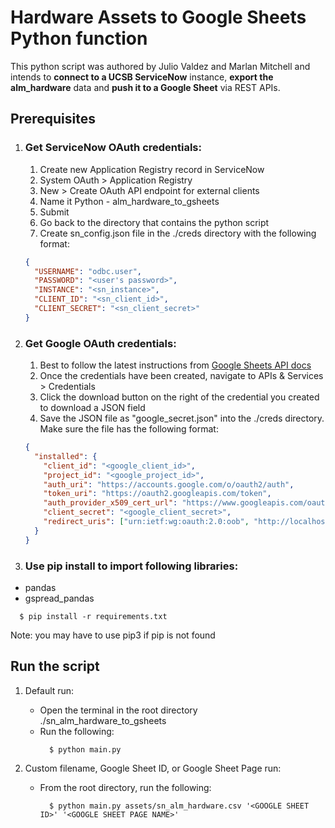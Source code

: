 # Hardware Assets to Google Sheets Python function

This python script was authored by Julio Valdez and Marlan Mitchell and intends to **connect to a UCSB ServiceNow** instance, **export the alm_hardware** data and **push it to a Google Sheet** via REST APIs.

## **Prerequisites**

1. ### Get ServiceNow OAuth credentials:

   1. Create new Application Registry record in ServiceNow
   2. System OAuth > Application Registry
   3. New > Create OAuth API endpoint for external clients
   4. Name it Python - alm_hardware_to_gsheets
   5. Submit
   6. Go back to the directory that contains the python script
   7. Create sn_config.json file in the ./creds directory with the following format:

   ```json
   {
     "USERNAME": "odbc.user",
     "PASSWORD": "<user's password>",
     "INSTANCE": "<sn_instance>",
     "CLIENT_ID": "<sn_client_id>",
     "CLIENT_SECRET": "<sn_client_secret>"
   }
   ```

2. ### Get Google OAuth credentials:

   1. Best to follow the latest instructions from [Google Sheets API docs](https://developers.google.com/sheets/api/guides/authorizing)
   2. Once the credentials have been created, navigate to APIs & Services > Credentials
   3. Click the download button on the right of the credential you created to download a JSON field
   4. Save the JSON file as "google_secret.json" into the ./creds directory. Make sure the file has the following format:

   ```json
   {
     "installed": {
       "client_id": "<google_client_id>",
       "project_id": "<google_project_id>",
       "auth_uri": "https://accounts.google.com/o/oauth2/auth",
       "token_uri": "https://oauth2.googleapis.com/token",
       "auth_provider_x509_cert_url": "https://www.googleapis.com/oauth2/v1/certs",
       "client_secret": "<google_client_secret>",
       "redirect_uris": ["urn:ietf:wg:oauth:2.0:oob", "http://localhost"]
     }
   }
   ```

3. ### Use pip install to import following libraries:

- pandas
- gspread_pandas

```terminal
  $ pip install -r requirements.txt
```

Note: you may have to use pip3 if pip is not found

## **Run the script**

1. Default run:

   - Open the terminal in the root directory ./sn_alm_hardware_to_gsheets
   - Run the following:
     ```terminal
       $ python main.py
     ```

2. Custom filename, Google Sheet ID, or Google Sheet Page run:

   - From the root directory, run the following:
     ```terminal
       $ python main.py assets/sn_alm_hardware.csv '<GOOGLE SHEET ID>' '<GOOGLE SHEET PAGE NAME>'
     ```
